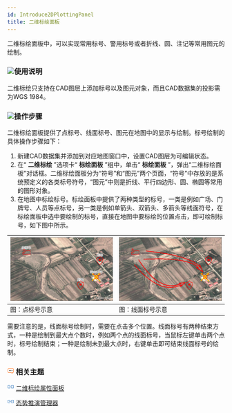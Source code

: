 ```yaml
---
id: Introduce2DPlottingPanel
title: 二维标绘面板
---
```

二维标绘面板中，可以实现常用标号、警用标号或者折线、圆、注记等常用图元的绘制。

### ![](../../../img/read.gif)使用说明

二维标绘只支持在CAD图层上添加标号以及图元对象，而且CAD数据集的投影需为WGS 1984。

### ![](../../../img/read.gif)操作步骤

二维标绘面板提供了点标号、线面标号、图元在地图中的显示与绘制。标号绘制的具体操作步骤如下：

1. 新建CAD数据集并添加到对应地图窗口中，设置CAD图层为可编辑状态。
2. 在“ **二维标绘** ”选项卡“ **标绘面板** ”组中，单击“ **标绘面板** ”，弹出“二维标绘面板”对话框。二维标绘面板分为“符号”和“图元”两个页面，“符号”中存放的是系统预定义的各类标号符号，“图元”中则是折线、平行四边形、圆、椭圆等常用的图形对象。
3. 在地图中标绘标号。标绘面板中提供了两种类型的标号，一类是例如广场、门牌号、人员等点标号，另一类是例如单箭头、双箭头、多箭头等线面符号，在标绘面板中选中要绘制的标号，直接在地图中要标绘的位置点击，即可绘制标号，如下图中所示。  

![](../img/PointPlot.png) | ![](../img/lineRegionPlot.png)  
---|---  
图：点标号示意 | 图：线面标号示意  

需要注意的是，线面标号绘制时，需要在点击多个位置。线面标号有两种结束方式，一种是绘制到最大点个数时，例如两个点的线面标号，当鼠标左键单击两个点时，标号绘制结束；一种是绘制未到最大点时，右键单击即可结束线面标号的绘制。

### ![](../img/seealso.png) 相关主题

![](../img/smalltitle.png) [二维标绘属性面板](PropertyPanel_2D.html)

![](../img/smalltitle.png) [态势推演管理器](../AnimationManager.html)


